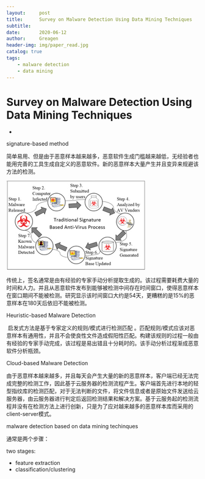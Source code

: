 ```yaml
---
layout:     post
title:      Survey on Malware Detection Using Data Mining Techniques
subtitle:   
date:       2020-06-12
author:     Greagen
header-img: img/paper_read.jpg
catalog: true
tags:
    - malware detection
    - data mining
---
```


# Survey on Malware Detection Using Data Mining Techniques



- 

  

signature-based method

​	简单易用、但是由于恶意样本越来越多，恶意软件生成门槛越来越低，无经验者也能用完善的工具生成自定义的恶意软件。新的恶意样本大量产生并且变异来规避该方法的检测。

![image.BPO3L0](../img/image.BPO3L0.png)

​	传统上，签名通常是由有经验的专家手动分析提取生成的。该过程需要耗费大量的时间和人力。并且从恶意软件发布到能够被检测中间存在时间窗口，使得恶意样本在窗口期间不能被检测。研究显示该时间窗口大约是54天，更糟糕的是15%的恶意样本在180天后依旧不能被检测。

Heuristic-based Malware Detection

​	启发式方法是基于专家定义的规则/模式进行检测匹配 。匹配规则/模式应该对恶意样本有通用性，并且不会使良性文件造成假阳性匹配。构建该规则的过程一般由有经验的专家手动完成，该过程是易出错且十分耗时的。该手动分析过程渐成恶意软件分析瓶颈。

Cloud-based Malware Detection

​	由于恶意样本越来越多，并且每天会产生大量的新的恶意样本，客户端已经无法完成完整的检测工作，因此基于云服务器的检测流程产生。客户端首先进行本地的轻型指纹库的检测匹配，对于无法判断的文件，将文件信息或者是原始文件发送给云服务器，由云服务器进行判定后返回检测结果和解决方案。基于云服务起的检测流程并没有在检测方法上进行创新，只是为了应对越来越多的恶意样本库而采用的client-server模式。



malware detection based on data mining techinques

通常是两个步骤：

two stages:

- feature extraction
- classification/clustering


